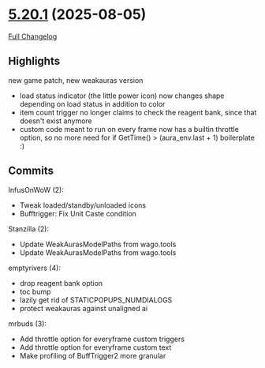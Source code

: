# [5.20.1](https://github.com/WeakAuras/WeakAuras2/tree/5.20.1) (2025-08-05)

[Full Changelog](https://github.com/WeakAuras/WeakAuras2/compare/5.20.0...5.20.1)

## Highlights

new game patch, new weakauras version

- load status indicator (the little power icon) now changes shape depending on load status in addition to color
- item count trigger no longer claims to check the reagent bank, since that doesn't exist anymore
- custom code meant to run on every frame now has a builtin throttle option, so no more need for if GetTime() > (aura_env.last + 1) boilerplate :)

## Commits

InfusOnWoW (2):

- Tweak loaded/standby/unloaded icons
- Bufftrigger: Fix Unit Caste condition

Stanzilla (2):

- Update WeakAurasModelPaths from wago.tools
- Update WeakAurasModelPaths from wago.tools

emptyrivers (4):

- drop reagent bank option
- toc bump
- lazily get rid of STATICPOPUPS_NUMDIALOGS
- protect weakauras against unaligned ai

mrbuds (3):

- Add throttle option for everyframe custom triggers
- Add throttle option for everyframe custom text
- Make profiling of BuffTrigger2 more granular

